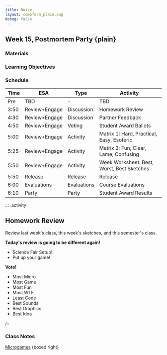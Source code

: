 ```yaml
---
title: Noise
layout: compform_plain.pug
debug: false
---
```


## Week 15, Postmortem Party {plain}

### Materials

### Learning Objectives

### Schedule

| Time | ESA           | Type        | Activity                                   |
| ---- | ------------- | ----------- | ------------------------------------------ |
| Pre  | TBD           | -           | TBD                                        |
| 3:50 | Review+Engage | Discussion  | Homework Review                            |
| 4:30 | Review+Engage | Discussion  | Partner Feedback                           |
| 4:50 | Review+Engage | Voting      | Student Award Ballots                      |
| 5:00 | Review+Engage | Activity    | Matrix 1: Hard, Practical, Easy, Esoteric  |
| 5:25 | Review+Engage | Activity    | Matrix 2: Fun, Clear, Lame, Confusing      |
| 5:50 | Review+Engage | Activity    | Week Worksheet: Best, Worst, Best Sketches |
| 5:50 | Release       | Release     | Release                                    |
| 6:00 | Evaluations   | Evaluations | Course Evaluations                         |
| 6:10 | Party         | Party       | Student Award Results                      |

::: .activity

## Homework Review

Review last week's class, this week's sketches, and this semester's class.

**Today's review is going to be different again!**

- Science Fair Setup!
- Put up your game!

**Vote!**

- Most Micro
- Most Game
- Most Fun
- Most WTF
- Least Code
- Best Sounds
- Best Graphics
- Best Idea

/::

### Class Notes

[Microgames](./index.html) {boxed right}

<style> 
    .headless thead {
        display: none;
    }
</style>
